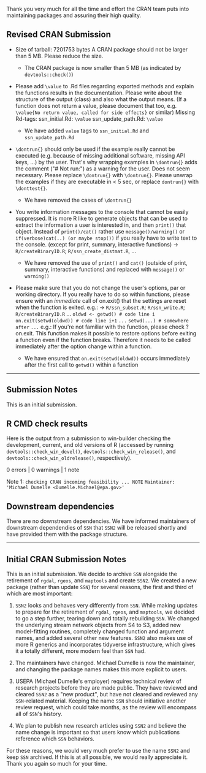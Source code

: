 Thank you very much for all the time and effort the CRAN team puts into maintaining
packages and assuring their high quality.

## Revised CRAN Submission

* Size of tarball: 7201753 bytes A CRAN package should not be larger than 5 MB.
  Please reduce the size.
    * The CRAN package is now smaller than 5 MB (as indicated by `devtools::check()`)
    
* Please add `\value` to .Rd files regarding exported methods and explain the functions results in the documentation. Please write about the structure of the output (class) and also what the output means. (If a function does not return a value, please document that too, e.g.
`\value{No return value, called for side effects}` or similar) Missing Rd-tags: ssn_initial.Rd: `\value` ssn_update_path.Rd: `\value`
    * We have added `value` tags to `ssn_initial.Rd` and `ssn_update_path.Rd`
    
* `\dontrun{}` should only be used if the example really cannot be executed (e.g. because of missing additional software, missing API keys, ...) by the user. That's why wrapping examples in `\dontrun{}` adds the comment ("# Not run:") as a warning for the user. Does not seem necessary.
Please replace `\dontrun{}` with `\dontrun{}`. Please unwrap the examples if they are executable in < 5 sec, or replace `dontrun{}` with `\donttest{}`.
    * We have removed the cases of `\dontrun{}`
    
* You write information messages to the console that cannot be easily suppressed.
It is more R like to generate objects that can be used to extract the information a user is interested in, and then `print()` that object.
Instead of `print()/cat()` rather use `message()/warning()` or
`if(verbose)cat(..) (or maybe stop())` if you really have to write text to the console. (except for print, summary, interactive functions) -> `R/createBinaryID.R`; `R/ssn_create_distmat.R`, ...
    * We have removed the use of `print()` and `cat()` (outside of print, summary, interactive functions) and replaced with `message()` or `warning()`

    
* Please make sure that you do not change the user's options, par or working directory. If you really have to do so within functions, please ensure with an *immediate* call of on.exit() that the settings are reset when the function is exited.
e.g.: -> `R/ssn_subset.R`; `R/ssn_write.R`; `R/createBinaryID.R` ...
`oldwd <- getwd() # code line i`
`on.exit(setwd(oldwd)) # code line i+1`
`...`
`setwd(...) # somewhere after`
`...`
e.g.:
If you're not familiar with the function, please check ?on.exit. This function makes it possible to restore options before exiting a function even if the function breaks. Therefore it needs to be called immediately after the option change within a function.
    * We have ensured that `on.exit(setwd(oldwd))` occurs immediately after the first call to `getwd()` within a function


-------

## Submission Notes

This is an initial submission.

## R CMD check results

Here is the output from a submission to win-builder checking the 
development, current, and old versions of R (accessed by running
`devtools::check_win_devel()`, `devtools::check_win_release()`,
and `devtools::check_win_oldrelease()`, respectively). 

0 errors | 0 warnings | 1 note

Note 1: `checking CRAN incoming feasibility ... NOTE`
  `Maintainer: 'Michael Dumelle <Dumelle.Michael@epa.gov>'`

## Downstream dependencies

There are no downstream dependencies. We have informed maintainers of downstream
dependendies of `SSN` that `SSN2` will be released shortly and have provided
them with the package structure.

-------

## Initial CRAN Submission Notes

This is an initial submission. We decide to archive `SSN`
alongside the retirement of `rgdal`, `rgeos`, and
`maptools` and create `SSN2`. We created a new package (rather than update 
`SSN`) for several reasons, the first and third of which are most important:

1. `SSN2` looks and behaves very differently from `SSN`. While making updates
to prepare for the retirement of `rgdal`, `rgeos`, and `maptools`, we decided
to go a step further, tearing down and totally rebuilding `SSN`. We changed the
underlying stream network objects from S4 to S3, added new model-fitting routines,
completely changed function and argument names, and added several other new 
features. `SSN2` also makes use of more R generics and incorporates tidyverse
infrastructure, which gives it a totally different, more modern feel than
`SSN` had.

2. The maintainers have changed. Michael Dumelle is now the maintainer, and
changing the package names makes this more explicit to users.

3. USEPA (Michael Dumelle's employer) requires technical review of research
projects before they are made public. They have reviewed and cleared `SSN2`
as a "new product", but have not cleared and reviewed any `SSN`-related material.
Keeping the name `SSN` should initiative another review request, which could 
take months, as the review will encompass all of `SSN`'s history.

4. We plan to publish new research articles using `SSN2` and believe the name
change is important so that users know which publications reference which 
`SSN` behaviors.

For these reasons, we would very much prefer to use the name `SSN2` and keep
`SSN` archived. If this is at all possible, we would really appreciate it.
Thank you again so much for your time.

